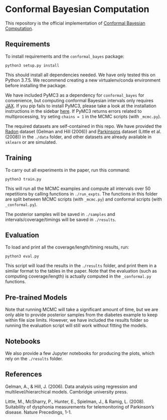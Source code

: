 # Conformal Bayesian Computation

This repository is the official implementation of [Conformal Bayesian Computation](https://arxiv.org/abs/2106.06137). 

## Requirements

To install requirements and the `conformal_bayes` package:

```setup
python3 setup.py install
```

This should install all dependencies needed. We have only tested this on Python 3.7.5. We recommend creating a new virtualenv/conda environment before installing the package. 

We have included PyMC3 as a dependency for `conformal_bayes` for convenience, but computing conformal Bayesian intervals only requires [JAX](https://github.com/google/jax). If you pip fails to install PyMC3, please take a look at the installation instructions in the sidebar [here](https://github.com/pymc-devs/pymc3/wiki). If PyMC3 returns errors related to multiprocessing, try seting `chains = 1` in the MCMC scripts (with `_mcmc.py`).

The required datasets are self-contained in this repo. We have provided the [Radon](http://www.stat.columbia.edu/~gelman/arm/examples/radon/) dataset (Gelman and Hill (2006)) and [Parkinsons](https://archive.ics.uci.edu/ml/datasets/parkinsons) dataset (Little et al. (2008)) in the `./data` folder, and other datasets are already available in `sklearn` or are simulated. 

## Training

To carry out all experiments in the paper, run this command:

```train
python3 train.py
```
This will run all the MCMC examples and compute all intervals over 50 repetitions by calling functions in `./run_expts`. The functions in this folder are split between MCMC scripts (with `_mcmc.py`) and conformal scripts (with `_conformal.py`).

The posterior samples will be saved in  `./samples` and intervals/coverage/timings will be saved in `./results`.


## Evaluation

To load and print all the coverage/length/timing results, run:

```eval
python3 eval.py
```
This script will load the results in the `./results` folder, and print them in a similar format to the tables in the paper. Note that the evaluation (such as computing coverage/length) is actually computed in the `_conformal.py` functions.

## Pre-trained Models

Note that running MCMC will take a significant amount of time, but we are only able to provide posterior samples from the diabetes example to keep within file size limits. However, we have included the results folder so running the evaluation script will still work without fitting the models.

## Notebooks

We also provide a few Jupyter notebooks for producing the plots, which rely on the `./results` folder.


## References
Gelman, A., & Hill, J. (2006). Data analysis using regression and multilevel/hierarchical models. Cambridge university press.

Little, M., McSharry, P., Hunter, E., Spielman, J., & Ramig, L. (2008). Suitability of dysphonia measurements for telemonitoring of Parkinson’s disease. Nature Precedings, 1-1.
